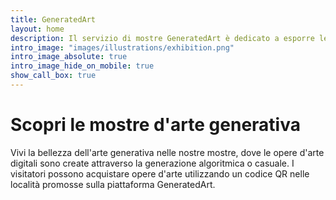 ```yaml
---
title: GeneratedArt
layout: home
description: Il servizio di mostre GeneratedArt è dedicato a esporre le opere di arte generativa più innovative e migliori provenienti da tutto il mondo. Il nostro team di curatori esperti seleziona e recensisce attentamente ogni opera d'arte, assicurandosi che risponda ai nostri alti standard di competenza tecnica, visione artistica e creatività.
intro_image: "images/illustrations/exhibition.png"
intro_image_absolute: true
intro_image_hide_on_mobile: true
show_call_box: true
---
```


# Scopri le mostre d'arte generativa

Vivi la bellezza dell'arte generativa nelle nostre mostre, dove le opere d'arte digitali sono create attraverso la generazione algoritmica o casuale. I visitatori possono acquistare opere d'arte utilizzando un codice QR nelle località promosse sulla piattaforma GeneratedArt.
